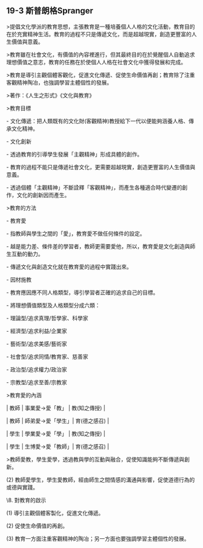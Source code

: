 ## 19-3 斯普朗格Spranger

  

\>提倡文化學派的教育思想，主張教育是一種培養個人人格的文化活動，教育目的在於充實精神生活。教育的過程不只是傳遞文化，而是超越現實，創造更豐富的人生價值與意義。

  

\>教育雖在社會文化，有價值的內容裡進行，但其最終目的在於覺醒個人自動追求理想價值之意志，教育的任務在於使個人人格在社會文化中獲得發展和完成。

  

\>教育是導引主觀個體客觀化，促進文化傳遞、促使生命價值再創；教育除了注重客觀精神陶冶，也強調學習主體個性的發展。

  

\>著作：《人生之形式》《文化與教育》

  

\>教育目標

\- 文化傳遞：把人類既有的文化財(客觀精神)教授給下一代以便能夠涵養人格、傳承文化精神。

\- 文化創新

\- 透過教育的引導學生發展「主觀精神」形成具體的創作。

\- 教育的過程不能只是傳遞社會文化，更需要超越現實，創造更豐富的人生價值與意義。

\- 透過個體「主觀精神」不斷詮釋「客觀精神」，而產生各種適合時代變遷的創作，文化的創新因而產生。

  

\>教育的方法

\- 教育愛

\- 指教師與學生之間的「愛」，教育愛不做任何條件的設定。

\- 越是能力差、條件差的學習者，教師更需要愛他，所以，教育愛是文化創造與師生互動的動力。

\- 傳遞文化與創造文化就在教育愛的過程中實踐出來。

\- 因材施教

\- 教育應因應不同人格類型，導引學習者正確的追求自己的目標。

\- 將理想價值類型及人格類型分成六類：

\- 理論型/追求真理/哲學家、科學家

\- 經濟型/追求利益/企業家

\- 藝術型/追求美感/藝術家

\- 社會型/追求同情/教育家、慈善家

\- 政治型/追求權力/政治家

\- 宗教型/追求至善/宗教家

  
  

\>教育愛的內涵

  

| 教師 | 事業愛→愛「教」 | 教(知之傳授) |

| 教師 | 師弟愛→愛「學生」| 育(德之感召) |

| 學生 | 學業愛→愛「學」 | 教(知之傳授) |

| 學生 | 生博愛→愛「教師」| 育(德之感召) |

  

\>教師愛教，學生愛學，透過教與學的互動與融合，促使知識能夠不斷傳遞與創新。

  

(2) 教師愛學生，學生愛教師，經由師生之間情感的溝通與影響，促使道德行為的或德與實踐。

  

\\8. 對教育的啟示

  

(1) 導引主觀個體客製化，促進文化傳遞。

  

(2) 促使生命價值的再創。

  

(3) 教育一方面注重客觀精神的陶冶；另一方面也要強調學習主體個性的發展。